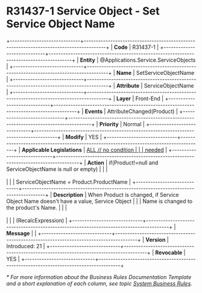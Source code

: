 ﻿---
erp.type: front-end-business-rule
erp.entity: Applications.Service.ServiceObjects
---

# R31437-1 Service Object - Set Service Object Name
+-----------------------------+---------------------------------------------------------------------------------------+
| **Code**                    | R31437-1                                                                              |
+-----------------------------+---------------------------------------------------------------------------------------+
| **Entity**                  | @Applications.Service.ServiceObjects                                                  |
+-----------------------------+---------------------------------------------------------------------------------------+
| **Name**                    | SetServiceObjectName                                                                  |
+-----------------------------+---------------------------------------------------------------------------------------+
| **Attribute**               | ServiceObjectName                                                                     |
+-----------------------------+---------------------------------------------------------------------------------------+
| **Layer**                   | Front-End                                                                             |
+-----------------------------+---------------------------------------------------------------------------------------+
| **Events**                  | AttributeChanged(Product)                                                             |
+-----------------------------+---------------------------------------------------------------------------------------+
| **Priority**                | Normal                                                                                |
+-----------------------------+---------------------------------------------------------------------------------------+
| **Modify**                  | YES                                                                                   |
+-----------------------------+---------------------------------------------------------------------------------------+
| **Applicable Legislations** | [ALL // no condition                                                                  |
|                             | needed](xref:applicable-legislations)                                                 |
+-----------------------------+---------------------------------------------------------------------------------------+
| **Action**                  | if(Product!=null and ServiceObjectName is null or empty)                              |
|                             | <br/><br/>                                                                            |
|                             | ServiceObjectName = Product.ProductName                                               |
+-----------------------------+---------------------------------------------------------------------------------------+
| **Description**             | When Product is changed, if Service Object Name doesn\'t have a value, Service Object |
|                             | Name is changed to the product\'s Name.                                               |
|                             | <br/><br/>                                                                            |
|                             | (RecalcExpression)                                                                    |
+-----------------------------+---------------------------------------------------------------------------------------+
| **Message**                 |                                                                                       |
+-----------------------------+---------------------------------------------------------------------------------------+
| **Version**                 | Introduced: 21                                                                        |
+-----------------------------+---------------------------------------------------------------------------------------+
| **Revocable**               | YES                                                                                   |
+-----------------------------+---------------------------------------------------------------------------------------+

*\* For more information about the Business Rules Documentation Template and a short explanation of each column, see
topic [System Business Rules](../templates/template-description-system-business-rules.md).*
